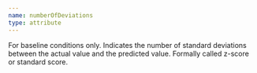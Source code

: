 ```yaml
---
name: numberOfDeviations
type: attribute
---
```


For baseline conditions only. Indicates the number of standard deviations between the actual value and the predicted value. Formally called z-score or standard score.